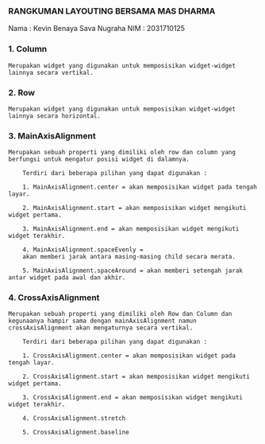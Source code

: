 ### RANGKUMAN LAYOUTING BERSAMA MAS DHARMA

Nama : Kevin Benaya Sava Nugraha
NIM : 2031710125

### 1. Column

    Merupakan widget yang digunakan untuk memposisikan widget-widget lainnya secara vertikal.


### 2. Row

    Merupakan widget yang digunakan untuk memposisikan widget-widget lainnya secara horizontal.


### 3. MainAxisAlignment

    Merupakan sebuah properti yang dimiliki oleh row dan column yang berfungsi untuk mengatur posisi widget di dalamnya.

        Terdiri dari beberapa pilihan yang dapat digunakan :

        1. MainAxisAlignment.center = akan memposisikan widget pada tengah layar.

        2. MainAxisAlignment.start = akan memposisikan widget mengikuti widget pertama.

        3. MainAxisAlignment.end = akan memposisikan widget mengikuti widget terakhir.

        4. MainAxisAlignment.spaceEvenly =
        akan memberi jarak antara masing-masing child secara merata.

        5. MainAxisAlignment.spaceAround = akan memberi setengah jarak antar widget pada awal dan akhir.

### 4. CrossAxisAlignment
    
    Merupakan sebuah properti yang dimiliki oleh Row dan Column dan kegunaanya hampir sama dengan mainAxisAlignment namun crossAxisAlignment akan mengaturnya secara vertikal.

        Terdiri dari beberapa pilihan yang dapat digunakan :

        1. CrossAxisAlignment.center = akan memposisikan widget pada tengah layar.

        2. CrossAxisAlignment.start = akan memposisikan widget mengikuti widget pertama.

        3. CrossAxisAlignment.end = akan memposisikan widget mengikuti widget terakhir.

        4. CrossAxisAlignment.stretch

        5. CrossAxisAlignment.baseline